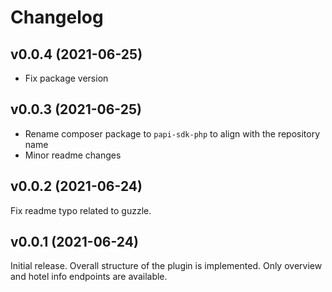 # Changelog

## v0.0.4 (2021-06-25)

- Fix package version

## v0.0.3 (2021-06-25)

- Rename composer package to `papi-sdk-php` to align with the repository name
- Minor readme changes

## v0.0.2 (2021-06-24)

Fix readme typo related to guzzle.

## v0.0.1 (2021-06-24)

Initial release. Overall structure of the plugin is implemented. Only overview and hotel info endpoints are available.

